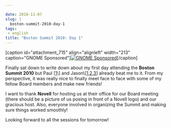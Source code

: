 ```yaml
---

date: 2010-11-07
slug: |
  boston-summit-2010-day-1
tags:
 - english
title: "Boston Summit 2010: Day 1"
---
```


\[caption id="attachment_715" align="alignleft" width="213"
caption="GNOME Sponsored"\][![GNOME
Sponsored](http://www.ogmaciel.com/wp-content/uploads/2009/06/sponsored-badge-simple.png)](http://www.ogmaciel.com/wp-content/uploads/2009/06/sponsored-badge-simple.png)\[/caption\]

Finally sat down to write down about my first day attending the **Boston
Summit 2010** but Paul
\[[1](http://www.paulcutler.org/blog/?p=1505&utm_source=feedburner&utm_medium=feed&utm_campaign=Feed:+pcutler+(Paul+Cutler's+Blog))\]
and
Jason\[[1](http://jasondclinton.livejournal.com/80742.html),[2](http://jasondclinton.livejournal.com/81622.html),[3](http://jasondclinton.livejournal.com/81055.html)\]
already beat me to it. From my perspective, it was really nice to
finally meet face to face with some of my fellow Board members and make
new friends!

I want to thank **Novell** for hosting us at their office for our Board
meeting (there should be a picture of us posing in front of a Novell
logo) and our gracious host. Also, everyone involved in organizing the
Summit and making sure things worked smoothly!

Looking forward to all the sessions for tomorrow!
